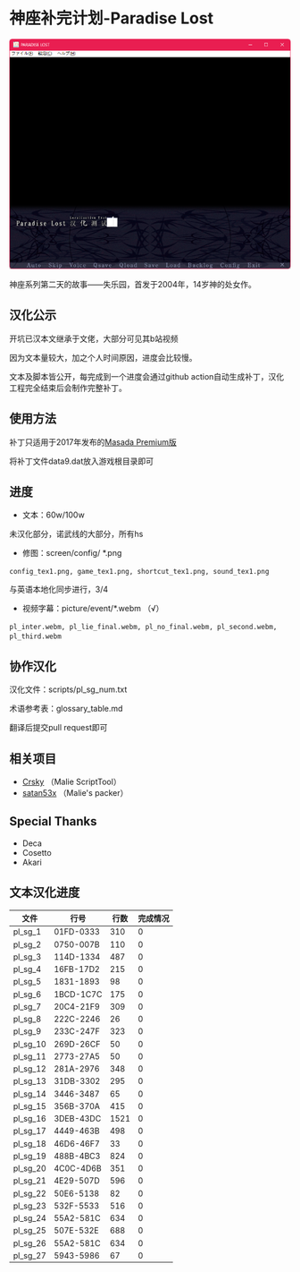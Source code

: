 # 神座补完计划-Paradise Lost



![img](readme.assets/74576f08feaaa155a4d1ce90b7668d09.png)

神座系列第二天的故事——失乐园，首发于2004年，14岁神的处女作。



## 汉化公示

开坑已汉本文继承于文佬，大部分可见其b站视频

因为文本量较大，加之个人时间原因，进度会比较慢。

文本及脚本皆公开，每完成到一个进度会通过github action自动生成补丁，汉化工程完全结束后会制作完整补丁。



## 使用方法

补丁只适用于2017年发布的[Masada Premium版](https://vndb.org/r52327)

将补丁文件data9.dat放入游戏根目录即可



## 进度

- 文本：60w/100w

未汉化部分，诺武线的大部分，所有hs

- 修图：screen/config/ *.png

`config_tex1.png, game_tex1.png, shortcut_tex1.png, sound_tex1.png`

与英语本地化同步进行，3/4

- 视频字幕：picture/event/*.webm （√）

`pl_inter.webm, pl_lie_final.webm, pl_no_final.webm, pl_second.webm, pl_third.webm`



## 协作汉化

汉化文件：scripts/pl_sg_num.txt

术语参考表：glossary_table.md

翻译后提交pull request即可

## 相关项目

- [Crsky](https://github.com/crskycode/Malie_Script_Tool) （Malie ScriptTool）
- [satan53x](https://github.com/satan53x/SExtractor) （Malie's packer）

## Special Thanks

- Deca
- Cosetto
- Akari

## 文本汉化进度

| 文件     | 行号      | 行数 | 完成情况 |
| -------- | --------- | ---- | -------- |
| pl_sg_1  | 01FD-0333 | 310  | 0        |
| pl_sg_2  | 0750-007B | 110  | 0        |
| pl_sg_3  | 114D-1334 | 487  | 0        |
| pl_sg_4  | 16FB-17D2 | 215  | 0        |
| pl_sg_5  | 1831-1893 | 98   | 0        |
| pl_sg_6  | 1BCD-1C7C | 175  | 0        |
| pl_sg_7  | 20C4-21F9 | 309  | 0        |
| pl_sg_8  | 222C-2246 | 26   | 0        |
| pl_sg_9  | 233C-247F | 323  | 0        |
| pl_sg_10 | 269D-26CF | 50   | 0        |
| pl_sg_11 | 2773-27A5 | 50   | 0        |
| pl_sg_12 | 281A-2976 | 348  | 0        |
| pl_sg_13 | 31DB-3302 | 295  | 0        |
| pl_sg_14 | 3446-3487 | 65   | 0        |
| pl_sg_15 | 356B-370A | 415  | 0        |
| pl_sg_16 | 3DEB-43DC | 1521 | 0        |
| pl_sg_17 | 4449-463B | 498  | 0        |
| pl_sg_18 | 46D6-46F7 | 33   | 0        |
| pl_sg_19 | 488B-4BC3 | 824  | 0        |
| pl_sg_20 | 4C0C-4D6B | 351  | 0        |
| pl_sg_21 | 4E29-507D | 596  | 0        |
| pl_sg_22 | 50E6-5138 | 82   | 0        |
| pl_sg_23 | 532F-5533 | 516  | 0        |
| pl_sg_24 | 55A2-581C | 634  | 0        |
| pl_sg_25 | 507E-532E | 688  | 0        |
| pl_sg_26 | 55A2-581C | 634  | 0        |
| pl_sg_27 | 5943-5986 | 67   | 0        |

